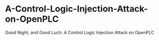 # A-Control-Logic-Injection-Attack-on-OpenPLC
Good Night, and Good Luch: A Control Logic Injection Attack on OpenPLC
